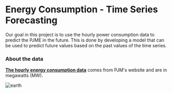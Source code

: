 # Energy Consumption - Time Series Forecasting
Our goal in this project is to use the hourly power consumption data to predict the PJME in the future. This is done by developing a model that can be used to predict future values based on the past values of the time series.


### About the data
**[The hourly energy consumption data](https://www.kaggle.com/datasets/robikscube/hourly-energy-consumption)** comes from PJM's website and are in megawatts (MW). 

![earth](https://github.com/mohamedyosef101/energy-time-series-forecasting/assets/118842452/e4fce3fe-174f-4e0c-b190-2f5602110ee7)

